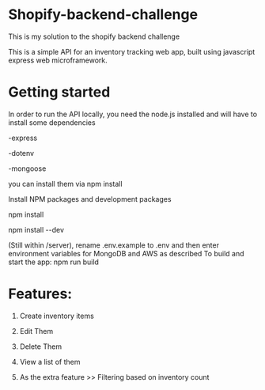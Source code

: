 # Shopify-backend-challenge
This is my solution to the shopify backend challenge

This is a simple API for an inventory tracking web app, built using javascript express web microframework.


# Getting started

In order to run the API locally, you need the node.js installed and will have to install some dependencies

-express

-dotenv

-mongoose

you can install them via npm install

Install NPM packages and development packages

npm install

npm install --dev

(Still within /server), rename .env.example to .env and then enter environment variables for MongoDB and AWS as described
To build and start the app: npm run build

# Features:
1. Create inventory items

2. Edit Them

3. Delete Them

4. View a list of them

5. As the extra feature >> Filtering based on inventory count
